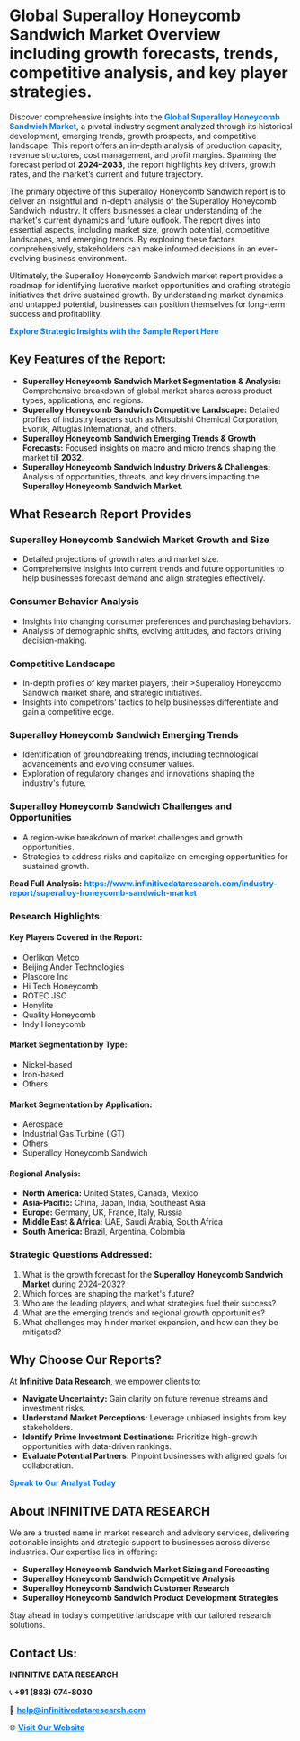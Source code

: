 <h1>Global Superalloy Honeycomb Sandwich Market Overview including growth forecasts, trends, competitive analysis, and key player strategies.</h1>
<p>
Discover comprehensive insights into the 
<a href="https://www.infinitivedataresearch.com/industry-report/superalloy-honeycomb-sandwich-market" rel="dofollow" style="color: #007BFF; text-decoration: none;"><strong>Global Superalloy Honeycomb Sandwich Market</strong></a>, a pivotal industry segment analyzed through its historical development, emerging trends, growth prospects, and competitive landscape. This report offers an in-depth analysis of production capacity, revenue structures, cost management, and profit margins. Spanning the forecast period of <strong>2024–2033</strong>, the report highlights key drivers, growth rates, and the market’s current and future trajectory.
</p>
<p>
The primary objective of this Superalloy Honeycomb Sandwich report is to deliver an insightful and in-depth analysis of the Superalloy Honeycomb Sandwich industry. It offers businesses a clear understanding of the market's current dynamics and future outlook. The report dives into essential aspects, including market size, growth potential, competitive landscapes, and emerging trends. By exploring these factors comprehensively, stakeholders can make informed decisions in an ever-evolving business environment.
</p>
<p>
Ultimately, the Superalloy Honeycomb Sandwich market report provides a roadmap for identifying lucrative market opportunities and crafting strategic initiatives that drive sustained growth. By understanding market dynamics and untapped potential, businesses can position themselves for long-term success and profitability.
</p>
<p>
<a href="https://www.infinitivedataresearch.com/request-sample/reportId=111360" style="color: #007BFF; text-decoration: none;"><strong>Explore Strategic Insights with the Sample Report Here</strong></a>
</p>

<h2>Key Features of the Report:</h2>
<ul>
<li><strong>Superalloy Honeycomb Sandwich Market Segmentation & Analysis:</strong> Comprehensive breakdown of global market shares across product types, applications, and regions.</li>
<li><strong>Superalloy Honeycomb Sandwich Competitive Landscape:</strong> Detailed profiles of industry leaders such as Mitsubishi Chemical Corporation, Evonik, Altuglas International, and others.</li>
<li><strong>Superalloy Honeycomb Sandwich Emerging Trends & Growth Forecasts:</strong> Focused insights on macro and micro trends shaping the market till <strong>2032</strong>.</li>
<li><strong>Superalloy Honeycomb Sandwich Industry Drivers & Challenges:</strong> Analysis of opportunities, threats, and key drivers impacting the <strong>Superalloy Honeycomb Sandwich Market</strong>.</li>
</ul>

<h2>What Research Report Provides</h2>
<h3>Superalloy Honeycomb Sandwich Market Growth and Size</h3>
<ul>
<li>Detailed projections of growth rates and market size.</li>
<li>Comprehensive insights into current trends and future opportunities to help businesses forecast demand and align strategies effectively.</li>
</ul>

<h3>Consumer Behavior Analysis</h3>
<ul>
<li>Insights into changing consumer preferences and purchasing behaviors.</li>
<li>Analysis of demographic shifts, evolving attitudes, and factors driving decision-making.</li>
</ul>

<h3>Competitive Landscape</h3>
<ul>
<li>In-depth profiles of key market players, their >Superalloy Honeycomb Sandwich market share, and strategic initiatives.</li>
<li>Insights into competitors' tactics to help businesses differentiate and gain a competitive edge.</li>
</ul>

<h3>Superalloy Honeycomb Sandwich Emerging Trends</h3>
<ul>
<li>Identification of groundbreaking trends, including technological advancements and evolving consumer values.</li>
<li>Exploration of regulatory changes and innovations shaping the industry's future.</li>
</ul>

<h3>Superalloy Honeycomb Sandwich Challenges and Opportunities</h3>
<ul>
<li>A region-wise breakdown of market challenges and growth opportunities.</li>
<li>Strategies to address risks and capitalize on emerging opportunities for sustained growth.</li>
</ul>
<p><strong>Read Full Analysis:</strong> <a href="https://www.infinitivedataresearch.com/industry-report/superalloy-honeycomb-sandwich-market" rel="dofollow" style="color: #007BFF; text-decoration: none;"><strong>https://www.infinitivedataresearch.com/industry-report/superalloy-honeycomb-sandwich-market</strong></a></p>
<h3>Research Highlights:</h3>
<h4>Key Players Covered in the Report:</h4>
<ul><li>Oerlikon Metco</li><li>Beijing Ander Technologies</li><li>Plascore Inc</li><li>Hi Tech Honeycomb</li><li>ROTEC JSC</li><li>Honylite</li><li>Quality Honeycomb</li><li>Indy Honeycomb</li></ul>
<h4>Market Segmentation by Type:</h4>
<ul><li>Nickel-based</li><li>Iron-based</li><li>Others</li></ul>
<h4>Market Segmentation by Application:</h4>
<ul><li>Aerospace</li><li>Industrial Gas Turbine (IGT)</li><li>Others</li><li>Superalloy Honeycomb Sandwich</li></ul>

<h4>Regional Analysis:</h4>
<ul>
<li><strong>North America:</strong> United States, Canada, Mexico</li>
<li><strong>Asia-Pacific:</strong> China, Japan, India, Southeast Asia</li>
<li><strong>Europe:</strong> Germany, UK, France, Italy, Russia</li>
<li><strong>Middle East & Africa:</strong> UAE, Saudi Arabia, South Africa</li>
<li><strong>South America:</strong> Brazil, Argentina, Colombia</li>
</ul>

<h3>Strategic Questions Addressed:</h3>
<ol>
<li>What is the growth forecast for the <strong>Superalloy Honeycomb Sandwich Market</strong> during 2024–2032?</li>
<li>Which forces are shaping the market's future?</li>
<li>Who are the leading players, and what strategies fuel their success?</li>
<li>What are the emerging trends and regional growth opportunities?</li>
<li>What challenges may hinder market expansion, and how can they be mitigated?</li>
</ol>

<h2>Why Choose Our Reports?</h2>
<p>At <strong>Infinitive Data Research</strong>, we empower clients to:</p>
<ul>
<li><strong>Navigate Uncertainty:</strong> Gain clarity on future revenue streams and investment risks.</li>
<li><strong>Understand Market Perceptions:</strong> Leverage unbiased insights from key stakeholders.</li>
<li><strong>Identify Prime Investment Destinations:</strong> Prioritize high-growth opportunities with data-driven rankings.</li>
<li><strong>Evaluate Potential Partners:</strong> Pinpoint businesses with aligned goals for collaboration.</li>
</ul>
<p><a href="https://www.infinitivedataresearch.com/industry-report/superalloy-honeycomb-sandwich-market" rel="dofollow" style="color: #007BFF; text-decoration: none;"><strong>Speak to Our Analyst Today</strong></a></p>

<h2>About INFINITIVE DATA RESEARCH</h2>
<p>We are a trusted name in market research and advisory services, delivering actionable insights and strategic support to businesses across diverse industries. Our expertise lies in offering:</p>
<ul>
<li><strong>Superalloy Honeycomb Sandwich Market Sizing and Forecasting</strong></li>
<li><strong>Superalloy Honeycomb Sandwich Competitive Analysis</strong></li>
<li><strong>Superalloy Honeycomb Sandwich Customer Research</strong></li>
<li><strong>Superalloy Honeycomb Sandwich Product Development Strategies</strong></li>
</ul>
<p>Stay ahead in today’s competitive landscape with our tailored research solutions.</p>

<h2>Contact Us:</h2>
<p><strong>INFINITIVE DATA RESEARCH</strong></p>
<p>📞 <strong>+91 (883) 074-8030</strong></p>
<p>📧 <strong><a href="mailto:help@infinitivedataresearch.com" style="color: #007BFF;">help@infinitivedataresearch.com</a></strong></p>
<p>🌐 <strong><a href="https://www.infinitivedataresearch.com" rel="dofollow" style="color: #007BFF;">Visit Our Website</a></strong></p>
